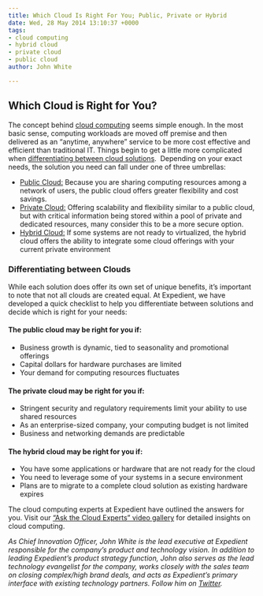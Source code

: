 ```yaml
---
title: Which Cloud Is Right For You; Public, Private or Hybrid
date: Wed, 28 May 2014 13:10:37 +0000
tags:
- cloud computing
- hybrid cloud
- private cloud
- public cloud
author: John White

---
```

## Which Cloud is Right for You?

The concept behind [cloud computing](https://www.expedient.com/cloud-computing/ "Cloud Computing") seems simple enough. In the most basic sense, computing workloads are moved off premise and then delivered as an “anytime, anywhere” service to be more cost effective and efficient than traditional IT. Things begin to get a little more complicated when [differentiating between cloud solutions](https://www.expedient.com/cloud-computing-why-all-the-confusion/ "Cloud Computing: Why All the Confusion?").  Depending on your exact needs, the solution you need can fall under one of three umbrellas:

* [Public Cloud:](https://www.expedient.com/cloud-computing/public-cloud-computing/ "Public") Because you are sharing computing resources among a network of users, the public cloud offers greater flexibility and cost savings.
* [Private Cloud:](https://www.expedient.com/cloud-computing/private-cloud-computing/ "Private") Offering scalability and flexibility similar to a public cloud, but with critical information being stored within a pool of private and dedicated resources, many consider this to be a more secure option.
* [Hybrid Cloud:](https://www.expedient.com/cloud-computing/hybrid-cloud-computing/ "Hybrid") If some systems are not ready to virtualized, the hybrid cloud offers the ability to integrate some cloud offerings with your current private environment

### Differentiating between Clouds

While each solution does offer its own set of unique benefits, it’s important to note that not all clouds are created equal. At Expedient, we have developed a quick checklist to help you differentiate between solutions and decide which is right for your needs:

#### The public cloud may be right for you if:

* Business growth is dynamic, tied to seasonality and promotional offerings
* Capital dollars for hardware purchases are limited
* Your demand for computing resources fluctuates

#### The private cloud may be right for you if:

* Stringent security and regulatory requirements limit your ability to use shared resources
* As an enterprise-sized company, your computing budget is not limited
* Business and networking demands are predictable

#### The hybrid cloud may be right for you if:

* You have some applications or hardware that are not ready for the cloud
* You need to leverage some of your systems in a secure environment
* Plans are to migrate to a complete cloud solution as existing hardware expires

The cloud computing experts at Expedient have outlined the answers for you. Visit our [“Ask the Cloud Experts” video gallery](https://www.expedient.com/resources/) for detailed insights on cloud computing.

_As Chief Innovation Officer, John White is the lead executive at Expedient responsible for the company’s product and technology vision. In addition to leading Expedient’s product strategy function, John also serves as the lead technology evangelist for the company, works closely with the sales team on closing complex/high brand deals, and acts as Expedient’s primary interface with existing technology partners. Follow him on_ [_Twitter_](https://twitter.com/johna_white)_._